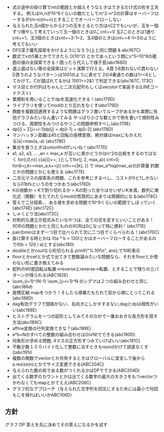 - 式の途中の掛け算でintの範囲とか超えそうなときはできるだけ式の形を工夫する。
  例えばm,nが10^6ぐらいの数だとしてm^2-n^2の計算はオーバーフローするが(m-n)(m+n)とすることでオーバーフローしない
- 与えられた玉n個からから2つの玉をとるとり方はnC2でもいいが、玉を一個ずつ増やして考えていって玉一個のときは0こcnt+=0
  玉2このときは1通りcnt+=1、玉3個のときはcnt+=3-1=2、玉4個のときはcnt+=4-1=3のように考えてもいい
- DFS深さ優先探索をかけるようになろう(上と同じ問題 & abc167C)
- 数式でxの5乗とかでてきたら O(10^2) とかであっという間にx^5<10^9の範囲の値の全探索できる！困ったら代入して様子見(abc166D)
- 選ぶ選ばない等の全探索はビット演算で行える。A買うB買わないC買わないD買うのようなパターンは1001のように表せて
  2の4乗通りの数は1<<4としてかけて、Cが選ばれてるかは 1001>>2&1 で判定できる(abc167C, 173C)
- マス目とか行列はちゃんと二次元配列もしくはvecotorで実装する(LINEコードテスト)
- 累積和を用いることでdpを高速化できる！(abc179D)
- ライブラリを使ってmodのとり忘れをなくす(abc179D)
- 関数を複数回適用するような問題はグラフ書いてループがあるかも実際に有効グラフみたいなん書いてみる
  やっぱり小さな数とかで例を書いて規則性みつける、周期性をみつけるやつこの問題参照すべし(abc179E)
- dp[i] = Σ[j<=i-1]dp[j] = dp[i-1] + dp[i-2] (abc178D)
- マンハッタン距離は45ど回転の座標変換、絶対値はmaxにもかえれる|a|=max(a,-a) (abc178E)
- 集合を扱うときはunionfindがいいね！(abc177D)
- a1, a2, a3, ... ,an < max_a が互いに素かどうかはn^2の比較をするのではなく
  for(i,0,n){ c[a[i]]++; }としてfor(j, 2, max_a){ cnt=0; for(k=j,k<=max_a,k+=j){ cnt+=c[k]; }} で max_a*log(max_a)の計算量
  約数とかの問題とかにも使える (abc177E)
- 二次元マスの探索系の問題、これを参考にするべし、コストが0と1しかないなら01bfsというのをつかおう(abc176D)
- Kの倍数か = Kで割り切れるか = Kの割った余りはせいぜいK未満、数列に漸化式（関数）をたてれたらmodの性質的にあまりは周期的になる(abc174C)
- 答えで二分探索、、ある値を求める問題で10^9くらいの範囲でしぼっていく(abc174E) (abc172C)
- しゃくとり法(abc172C)
- 対称的な連立方程式みたいなやつは、全ての式を足すといいことがある！XORの問題とかだと同じもののXORは0になって特に便利！(abc171E)
- pairのminはまず一つ目で比べられて次に二つ目でくらべられる！(abc170C)
- 掛け算する時とかは if(a * b > 120)とかはオーバーフローすることがあるのでif(b > 120 / a)とする(abc180)
- doubleとかcoutなら桁切られる printf("%.10f\n", ans);で10桁表示
- floorとかceilとか式で出てきて整数論みたいな問題なら、それをfloorとか使わない形に書き換えてみる
- 配列の90度回転は転置->reverseとreverse->転置、とすることで残りの三パターンが得られる(ABC182E)
- \sum_{i=1}^{N-1} \sum_{j=i+1}^N のシグマは２つの組み合わせと同じ(abc186d)
- 座標圧縮 mapをつかう！そしたら順番たもたれて前から順にとってこれる(abc188D)
- dag有効グラフで閉路がない、右向きにしかすすまない,dagとdpは相性がいい(abc188E)
- ヒストグラムを一つの図形としてみてそのなかで一番おおきな長方形を探す方法(abc189C)
- affine変換の行列変換てきな？(abc189E)
- a*b=Nのすべての整数の組み合わせはO(√N)でできる(abc190D)
- 何角形か求める問題, 4マスの正方形ずつみていけばいい(abc191C)
- 不動少数１００バイト化して整数に治すときもroundかけて誤差なくす()abc191d
- 複数の関数でvectorとか共有するときはグローバルに宣言して後からa.resize(n)とかでサイズ変更できる(ABC204C)
- 与えられた数の和である数がつくれるかはDPでできる(ABC204D)
- 出てくる数字のカウントとかは出てくる数字の最大の大きさをもつvectorつかわなくてもmapとかでええ(ABC206C)
- グラフ的なアプローチ（与えられた文字列を回文にするためには最小で何回もじを帰ればいいかABC106D）




## 方針
グラフ
DP
答えを先に決めてその答えになるかを試す
